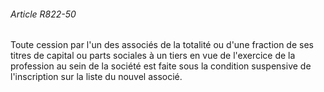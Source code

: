 ###### Article R822-50

Toute cession par l'un des associés de la totalité ou d'une fraction de ses titres de capital ou parts sociales à un tiers en vue de l'exercice de la profession au sein de la société est faite sous la condition suspensive de l'inscription sur la liste du nouvel associé.

